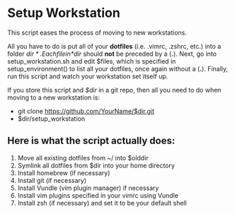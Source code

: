Setup Workstation
=================

This script eases the process of moving to new workstations.

All you have to do is put all of your **dotfiles** (i.e. .vimrc, .zshrc, etc.) into a folder *$dir*. Each file in *$dir* should **not** be preceded by a (**.**). Next, go into setup_workstation.sh and edit $files, which is specified in setup_environment() to list all your dotfiles, once again without a (**.**). Finally, run this script and watch your workstation set itself up.

If you store this script and *$dir* in a git repo, then all
you need to do when moving to a new workstation is:

* git clone https://github.com/YourName/$dir.git
* $dir/setup_workstation

Here is what the script actually does:
--------------------------------------
1. Move all existing dotfiles from ~/ into $olddir
2. Symlink all dotfiles from $dir into your home directory
3. Install homebrew (if necessary)
4. Install git (if necessary)
5. Install Vundle (vim plugin manager) if necessary
6. Install vim plugins specified in your vimrc using Vundle
7. Install zsh (if necessary) and set it to be your default shell

